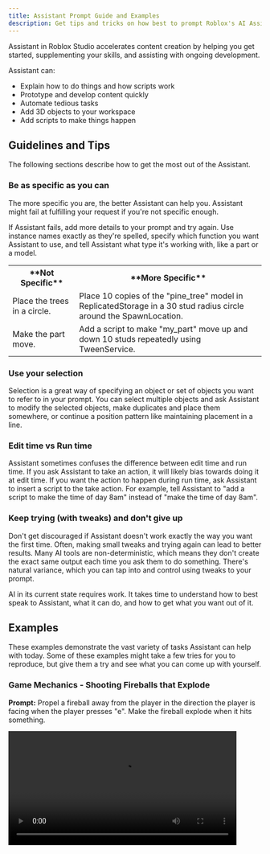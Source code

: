 ```yaml
---
title: Assistant Prompt Guide and Examples
description: Get tips and tricks on how best to prompt Roblox's AI Assistant to get the best results.
---
```


Assistant in Roblox Studio accelerates content creation by helping you get started, supplementing your skills, and assisting with ongoing development.

Assistant can:

- Explain how to do things and how scripts work
- Prototype and develop content quickly
- Automate tedious tasks
- Add 3D objects to your workspace
- Add scripts to make things happen

## Guidelines and Tips

The following sections describe how to get the most out of the Assistant.

### Be as specific as you can

The more specific you are, the better Assistant can help you. Assistant might fail at fulfilling your request if you're not specific enough.

If Assistant fails, add more details to your prompt and try again.  Use instance names exactly as they're spelled, specify which function you want Assistant to use, and tell Assistant what type it's working with, like a part or a model.

<table>
  <tr>
    <th>**Not Specific**</th>
    <th>**More Specific**</th>
  </tr>
  <tr>
    <td>Place the trees in a circle.</td>
    <td>Place 10 copies of the "pine_tree" model in ReplicatedStorage in a 30 stud radius circle around the SpawnLocation.</td>
  </tr>
  <tr>
    <td>Make the part move.</td>
    <td>Add a script to make "my_part" move up and down 10 studs repeatedly using TweenService.</td>
  </tr>
</table>

### Use your selection

Selection is a great way of specifying an object or set of objects you want to refer to in your prompt. You can select multiple objects and ask Assistant to modify the selected objects, make duplicates and place them somewhere, or continue a position pattern like maintaining placement in a line.

### Edit time vs Run time

Assistant sometimes confuses the difference between edit time and run time. If you ask Assistant to take an action, it will likely bias towards doing it at edit time. If you want the action to happen during run time, ask Assistant to insert a script to the take action. For example, tell Assistant to "add a script to make the time of day 8am" instead of "make the time of day 8am".

### Keep trying (with tweaks) and don't give up

Don't get discouraged if Assistant doesn't work exactly the way you want the first time. Often, making small tweaks and trying again can lead to better results. Many AI tools are non-deterministic, which means they don't create the exact same output each time you ask them to do something. There's natural variance, which you can tap into and control using tweaks to your prompt.

AI in its current state requires work. It takes time to understand how to best speak to Assistant, what it can do, and how to get what you want out of it.

## Examples

These examples demonstrate the vast variety of tasks Assistant can help with today.
Some of these examples might take a few tries for you to reproduce, but give them a try and see what you can come up with yourself.

### Game Mechanics - Shooting Fireballs that Explode

**Prompt:**
Propel a fireball away from the player in the direction the player is facing when the player presses "e".
Make the fireball explode when it hits something.

<video controls width="90%" src="/assets/assistant/prompt16.webm" />

### Game Mechanics - Set Up a Teams System and Assign Players

**Prompt:**
Add a script to make a system of teams (red, blue, green, yellow) and assign each player randomly to a team.

<video controls width="90%" src="/assets/assistant/prompt17.webm" />

### Game Mechanics - Temple Run Style Constant Running

**Prompt:**
Make my character run forward constantly like in a temple run game

<video controls width="90%" src="/assets/assistant/prompt3.webm" />

### Game Mechanics - Fire Power Up

**Prompt:**
Add a script that makes the player light on fire and jump 3 time as high if they press "q". The fire should be attached to the player and move with them. If they press "q" again, turn off the fire and reset the jump power

<video controls width="90%" src="/assets/assistant/prompt4.webm" />

### Game Mechanics - NPC Lasers

**Prompt:**
Add a script that makes this shoot a laser using a long thin part that's blue and neon at the player if they're within 30 studs.

Add a script to make this look towards and slowly move towards the closest player if they're within 50 studs. Only move in the x and z axes, keep the y axis constant.

<video controls width="90%" src="/assets/assistant/prompt9.webm" />

### Game Mechanics - Interactive NPC

**Prompt:**
This is an NPC. Add a prompt that lets the player interact with it. If the player interacts, have the NPC say "hello [player's name]" where player's name is the actual player's name, in a text pop up.

Add a script that makes this npc always look towards the closest player.

<video controls width="90%" src="/assets/assistant/prompt2.webm" />

### Game Mechanics - NPC Patrolling

**Prompt:**
Add a script to make this NPC move slowly between startpart and endpart repeatedly.
It should face the part and then move to it, then face the other part and move to it.
If the player comes within 10 studs, turn the NPC red and make it chase the player.

<video controls width="90%" src="/assets/assistant/prompt1.webm" />

### Game Mechanics - Updating Scoreboard

**Prompt:**
Add a script that deletes this and adds 100 to the players score.

Add a script to show the player's score on the scoreboard.

<video controls width="90%" src="/assets/assistant/prompt11.webm" />

### Camera - Locking to Top Down

**Prompt:**
Add a script that locks the camera in a top down view on the player and follow the player, making sure the player remains in the center of the screen.

<video controls width="90%" src="/assets/assistant/prompt13.webm" />

### Camera - Locking to First Person

**Prompt:**
Create a script to lock the camera in first person view.

<video controls width="90%" src="/assets/assistant/prompt15.webm" />

### UI - Drop-down Menu

**Prompt:**
Create a drop down menu with 5 items.

<video controls width="90%" src="/assets/assistant/prompt18.webm" />

### UI - Health Bar

**Prompt:**
Add a part on the ground, when a player touches it, it decreases health by 10%. Put a UI health bar in the upper center of the screen that turns red when the players health is less than 20%.

<video controls width="90%" src="/assets/assistant/prompt5.webm" />

### UI - Simple HUD

**Prompt:**
Create a heads up display in StarterGui. Add a healthbar to the top right, and a text label with the player's name underneath it. In the bottom right, add 4 buttons in a diamond shape, with "Potions" on top, "Weapons" on the left, "Inventory" on the bottom, and "Special" on the right. Make the colors fall color themed.

<img width="90%" src="/assets/assistant/prompt10.png" />

### Building - Scattering Objects with Randomization

**Prompt:**
Add 0-5 of the selected instance "Mushroom" around each "RedwoodTree-Var01".

<video controls width="90%" src="/assets/assistant/prompt19.webm" />

### Building - Night / Day Cycle with Street Lights

**Prompt:**
Add a script that changes the time of day by 1 hour every second. Start at 3pm. At 7pm, turn every spotlight's brightness up to 10. At 8am turn every spotlight's brightness down to 0.

<video controls width="90%" src="/assets/assistant/prompt7.webm" />

### Building - Physics-based Suspension Bridge

**Prompt:**
Create a rope bridge. Make 10 wood planks that are 5 studs wide and 2 studs long.
Place them in a row. Add rop constraints on each side of the parts, connecting
each one to the part before it and after it. Make all the rope constraints
visible, anchor the 1st and 10th part, and add a drag detector on the 1st and 10th part.

<img width="90%" src="/assets/assistant/prompt12.png" />

### Building - Adding Smoke to Chimneys

**Prompt:**
Insert an invisible brick that is non-collidable into every chimney in every house. The brick should have a particle inside it that makes smoke that flows upwards, and the smoke must be white.

<video controls width="90%" src="/assets/assistant/prompt14.webm" />

### Building - Renaming Instances

**Prompt:**
Rename all the "emptyscripts" objects to "Script+uniqueID".

<video controls width="90%" src="/assets/assistant/prompt8.webm" />

### Building - Creating Terrain

**Prompt:**
Create a terrain region with rolling hills.

<img width="90%" src="/assets/assistant/prompt6.png" />

### Building - Adding Behavior at Scale

**Prompt:**
Add a script to make the spotlights in the folder StreetLights flicker on and off randomly.

<video controls width="90%" controls src="/assets/assistant/prompt20.webm" />

### Building - Replacing Greyboxes with Assets

**Prompt:**
Replace each of the selected parts with a model of the same name currently in the data model inside the AssetLibrary Folder under workspace. For example, if the part is called "Suburban House", look for a model called "Suburban House" and replace the part with that model.

<video controls width="90%" src="/assets/assistant/prompt21.webm" />
